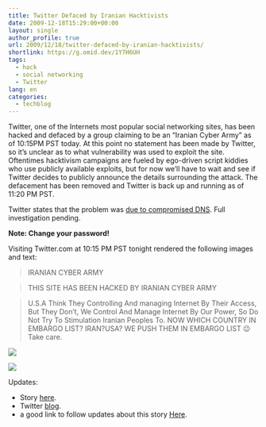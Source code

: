 ```yaml
---
title: Twitter Defaced by Iranian Hacktivists
date: 2009-12-18T15:29:00+00:00
layout: single
author_profile: true
url: 2009/12/18/twitter-defaced-by-iranian-hacktivists/
shortlink: https://g.omid.dev/1Y7H6UH
tags:
  - hack
  - social networking
  - Twitter
lang: en
categories: 
  - techblog
---
```

Twitter, one of the Internets most popular social networking sites, has been hacked and defaced by a group claiming to be an “Iranian Cyber Army” as of 10:15PM PST today. At this point no statement has been made by Twitter, so it’s unclear as to what vulnerability was used to exploit the site. Oftentimes hacktivism campaigns are fueled by ego-driven script kiddies who use publicly available exploits, but for now we’ll have to wait and see if Twitter decides to publicly announce the details surrounding the attack. The defacement has been removed and Twitter is back up and running as of 11:20 PM PST.

Twitter states that the problem was [due to compromised DNS](http://status.twitter.com/post/288586541/working-on-site-outage). Full investigation pending.

**Note: Change your password!**

Visiting Twitter.com at 10:15 PM PST tonight rendered the following images and text:

> IRANIAN CYBER ARMY

> THIS SITE HAS BEEN HACKED BY IRANIAN CYBER ARMY

> U.S.A Think They Controlling And managing Internet By Their Access, But They Don’t, We Control And Manage Internet By Our Power, So Do Not Try To Stimulation Iranian Peoples To. NOW WHICH COUNTRY IN EMBARGO LIST? IRAN?USA? WE PUSH THEM IN EMBARGO LIST 😉 Take care.

[![](http://4.bp.blogspot.com/_vaUVXcmC3OI/SyuYLKD-V0I/AAAAAAAAAZU/VZcDG87eZXg/s400/4194607094_99eae40088_o.png)](http://4.bp.blogspot.com/_vaUVXcmC3OI/SyuYLKD-V0I/AAAAAAAAAZU/VZcDG87eZXg/s1600-h/4194607094_99eae40088_o.png)

[![](http://4.bp.blogspot.com/_vaUVXcmC3OI/SyuYOjTATGI/AAAAAAAAAZc/7lZQjGOhXts/s400/4193845275_bea7afdd32_b.jpg)](http://4.bp.blogspot.com/_vaUVXcmC3OI/SyuYOjTATGI/AAAAAAAAAZc/7lZQjGOhXts/s1600-h/4193845275_bea7afdd32_b.jpg)

  
Updates:

*   Story [here](http://bits.blogs.nytimes.com/2009/12/18/twitter-disrupted-by-web-attack/?scp=7&sq=computer&st=cse). 
*   Twitter [blog](http://blog.twitter.com/2009/12/dns-disruption.html).
*   a good link to follow updates about this story [Here](http://www.techcrunch.com/2009/12/17/twitter-reportedly-hacked-by-iranian-cyber-army/).
